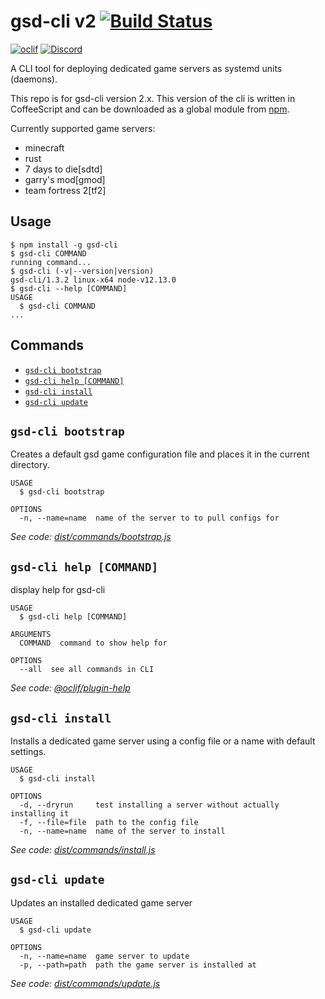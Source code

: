 # gsd-cli v2 [![Build Status](https://travis-ci.org/Egeeio/gsd-cli.svg?branch=master)](https://travis-ci.org/Egeeio/gsd-cli)

[![oclif](https://img.shields.io/badge/cli-oclif-brightgreen.svg)](https://oclif.io)
[![Discord](https://discordapp.com/api/guilds/183740337976508416/widget.png?style=shield)](https://discord.gg/EMbcgR8)

A CLI tool for deploying dedicated game servers as systemd units (daemons).

This repo is for gsd-cli version 2.x. This version of the cli is written in CoffeeScript and can be downloaded as a global module from [npm](https://www.npmjs.com/package/gsd-cli).

Currently supported game servers:

* minecraft
* rust
* 7 days to die[sdtd]
* garry's mod[gmod]
* team fortress 2[tf2]

## Usage
<!-- usage -->
```sh-session
$ npm install -g gsd-cli
$ gsd-cli COMMAND
running command...
$ gsd-cli (-v|--version|version)
gsd-cli/1.3.2 linux-x64 node-v12.13.0
$ gsd-cli --help [COMMAND]
USAGE
  $ gsd-cli COMMAND
...
```
<!-- usagestop -->
## Commands
<!-- commands -->
* [`gsd-cli bootstrap`](#gsd-cli-bootstrap)
* [`gsd-cli help [COMMAND]`](#gsd-cli-help-command)
* [`gsd-cli install`](#gsd-cli-install)
* [`gsd-cli update`](#gsd-cli-update)

## `gsd-cli bootstrap`

Creates a default gsd game configuration file and places it in the current directory.

```
USAGE
  $ gsd-cli bootstrap

OPTIONS
  -n, --name=name  name of the server to to pull configs for
```

_See code: [dist/commands/bootstrap.js](https://github.com/Egeeio/gsd-cli/blob/v1.3.2/dist/commands/bootstrap.js)_

## `gsd-cli help [COMMAND]`

display help for gsd-cli

```
USAGE
  $ gsd-cli help [COMMAND]

ARGUMENTS
  COMMAND  command to show help for

OPTIONS
  --all  see all commands in CLI
```

_See code: [@oclif/plugin-help](https://github.com/oclif/plugin-help/blob/v2.2.2/src/commands/help.ts)_

## `gsd-cli install`

Installs a dedicated game server using a config file or a name with default settings.

```
USAGE
  $ gsd-cli install

OPTIONS
  -d, --dryrun     test installing a server without actually installing it
  -f, --file=file  path to the config file
  -n, --name=name  name of the server to install
```

_See code: [dist/commands/install.js](https://github.com/Egeeio/gsd-cli/blob/v1.3.2/dist/commands/install.js)_

## `gsd-cli update`

Updates an installed dedicated game server

```
USAGE
  $ gsd-cli update

OPTIONS
  -n, --name=name  game server to update
  -p, --path=path  path the game server is installed at
```

_See code: [dist/commands/update.js](https://github.com/Egeeio/gsd-cli/blob/v1.3.2/dist/commands/update.js)_
<!-- commandsstop -->
